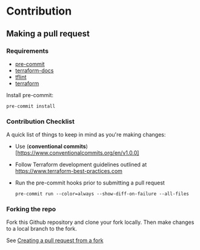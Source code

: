 # Contribution

## Making a pull request

### Requirements

* [pre-commit](https://pre-commit.com/#install)
* [terraform-docs](https://github.com/terraform-docs/terraform-docs)
* [tflint](https://github.com/terraform-linters/tflint)
* [terraform](https://www.terraform.io/)

Install pre-commit:

```shell
pre-commit install
```

### Contribution Checklist

A quick list of things to keep in mind as you're making changes:

- Use (**conventional commits**)[https://www.conventionalcommits.org/en/v1.0.0]
- Follow Terraform development guidelines outlined at https://www.terraform-best-practices.com
- Run the pre-commit hooks prior to submitting a pull request

    ```shell
    pre-commit run --color=always --show-diff-on-failure --all-files
    ```

### Forking the repo

Fork this Github repository and clone your fork locally. Then make changes to a local branch to the fork.

See [Creating a pull request from a fork](https://docs.github.com/en/github/collaborating-with-pull-requests/proposing-changes-to-your-work-with-pull-requests/creating-a-pull-request-from-a-fork)
